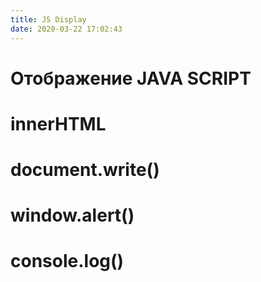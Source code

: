 ```yaml
---
title: JS Display
date: 2020-03-22 17:02:43
---
```


# Отображение JAVA SCRIPT


# **innerHTML**
 


# **document.write()**


# **window.alert()**


# **console.log()** 


